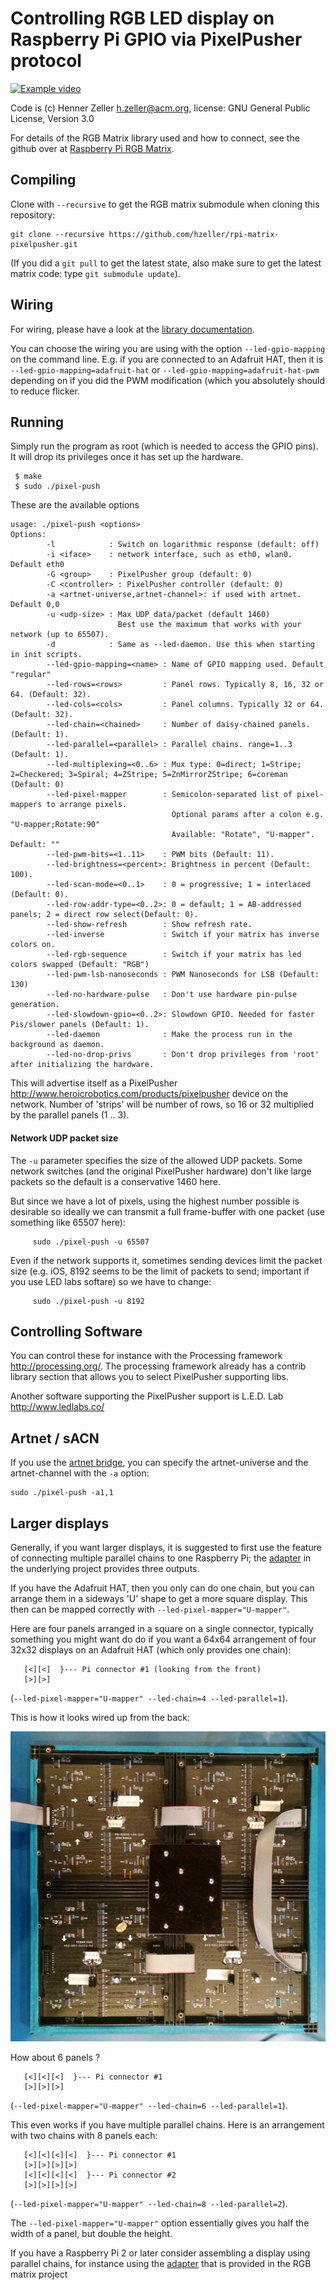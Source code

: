 Controlling RGB LED display on Raspberry Pi GPIO via PixelPusher protocol
=========================================================================

[![Example video][vid]](http://youtu.be/ZglGuMaKvpY)


Code is (c) Henner Zeller <h.zeller@acm.org>,
license: GNU General Public License, Version 3.0

For details of the RGB Matrix library used and how to connect,
see the github over at [Raspberry Pi RGB Matrix][rgb-matrix-lib].

Compiling
---------
Clone with `--recursive` to get the RGB matrix submodule when cloning
this repository:

    git clone --recursive https://github.com/hzeller/rpi-matrix-pixelpusher.git

(If you did a `git pull` to get the latest state, also make sure to get the latest matrix code:
type `git submodule update`).

Wiring
------
For wiring, please have a look at the [library documentation][rgb-matrix-lib].

You can choose the wiring you are using with the option `--led-gpio-mapping`
on the command line. E.g. if you are connected to an Adafruit HAT, then it is
`--led-gpio-mapping=adafruit-hat` or `--led-gpio-mapping=adafruit-hat-pwm`
depending on if you did the PWM modification (which you absolutely should to
reduce flicker.

Running
-------
Simply run the program as root (which is needed to access the GPIO pins). It
will drop its privileges once it has set up the hardware.

     $ make
     $ sudo ./pixel-push

These are the available options

```
usage: ./pixel-push <options>
Options:
        -l            : Switch on logarithmic response (default: off)
        -i <iface>    : network interface, such as eth0, wlan0. Default eth0
        -G <group>    : PixelPusher group (default: 0)
        -C <controller> : PixelPusher controller (default: 0)
        -a <artnet-universe,artnet-channel>: if used with artnet. Default 0,0
        -u <udp-size> : Max UDP data/packet (default 1460)
                        Best use the maximum that works with your network (up to 65507).
        -d            : Same as --led-daemon. Use this when starting in init scripts.
        --led-gpio-mapping=<name> : Name of GPIO mapping used. Default "regular"
        --led-rows=<rows>         : Panel rows. Typically 8, 16, 32 or 64. (Default: 32).
        --led-cols=<cols>         : Panel columns. Typically 32 or 64. (Default: 32).
        --led-chain=<chained>     : Number of daisy-chained panels. (Default: 1).
        --led-parallel=<parallel> : Parallel chains. range=1..3 (Default: 1).
        --led-multiplexing=<0..6> : Mux type: 0=direct; 1=Stripe; 2=Checkered; 3=Spiral; 4=ZStripe; 5=ZnMirrorZStripe; 6=coreman (Default: 0)
        --led-pixel-mapper        : Semicolon-separated list of pixel-mappers to arrange pixels.
                                    Optional params after a colon e.g. "U-mapper;Rotate:90"
                                    Available: "Rotate", "U-mapper". Default: ""
        --led-pwm-bits=<1..11>    : PWM bits (Default: 11).
        --led-brightness=<percent>: Brightness in percent (Default: 100).
        --led-scan-mode=<0..1>    : 0 = progressive; 1 = interlaced (Default: 0).
        --led-row-addr-type=<0..2>: 0 = default; 1 = AB-addressed panels; 2 = direct row select(Default: 0).
        --led-show-refresh        : Show refresh rate.
        --led-inverse             : Switch if your matrix has inverse colors on.
        --led-rgb-sequence        : Switch if your matrix has led colors swapped (Default: "RGB")
        --led-pwm-lsb-nanoseconds : PWM Nanoseconds for LSB (Default: 130)
        --led-no-hardware-pulse   : Don't use hardware pin-pulse generation.
        --led-slowdown-gpio=<0..2>: Slowdown GPIO. Needed for faster Pis/slower panels (Default: 1).
        --led-daemon              : Make the process run in the background as daemon.
        --led-no-drop-privs       : Don't drop privileges from 'root' after initializing the hardware.
```

This will advertise itself as a
PixelPusher <http://www.heroicrobotics.com/products/pixelpusher> device
on the network. Number of 'strips' will be number of rows, so 16 or 32 multiplied by the parallel panels (1 .. 3).

#### Network UDP packet size
The `-u` parameter specifies the size of the allowed UDP packets. Some network
switches (and the original PixelPusher hardware) don't like large packets
so the default is a conservative 1460 here.

But since we have a lot of pixels, using the highest number possible is
desirable so ideally we can transmit a full frame-buffer with one packet (use
something like 65507 here):

```
     sudo ./pixel-push -u 65507
```

Even if the network supports it, sometimes sending devices limit the packet size (e.g. iOS, 8192 seems to be the limit of packets to send; important if you use
LED labs softare) so we have to change:

```
     sudo ./pixel-push -u 8192
```

Controlling Software
--------------------
You can control these for instance with the Processing framework
<http://processing.org/>. The processing framework already has a contrib
library section that allows you to select PixelPusher supporting libs.

Another software supporting the PixelPusher support is L.E.D. Lab http://www.ledlabs.co/

Artnet / sACN
-------------
If you use the [artnet bridge][artnet], you can specify the artnet-universe and the
artnet-channel with the `-a` option:

    sudo ./pixel-push -a1,1


Larger displays
---------------

Generally, if you want larger displays, it is suggested to first use the
feature of connecting multiple parallel chains to one Raspberry Pi; the [adapter]
in the underlying project provides three outputs.

If you have the Adafruit HAT, then you only can do one chain, but you can
arrange them in a sideways 'U' shape to get a more square display. This
then can be mapped correctly with `--led-pixel-mapper="U-mapper"`.

Here are four panels arranged in a square on a single
connector, typically something you might want do do if you want a 64x64
arrangement of four 32x32 displays on an Adafruit HAT (which only provides one
chain):

```
   [<][<]  }--- Pi connector #1 (looking from the front)
   [>][>]
```

(`--led-pixel-mapper="U-mapper" --led-chain=4 --led-parallel=1`).

This is how it looks wired up from the back:

![Chaining multiple displays][matrix64]

How about 6 panels ?
```
   [<][<][<]  }--- Pi connector #1
   [>][>][>]
```

(`--led-pixel-mapper="U-mapper" --led-chain=6 --led-parallel=1`).


This even works if you have multiple parallel chains. Here is an arrangement
with two chains with 8 panels each:

```
   [<][<][<][<]  }--- Pi connector #1
   [>][>][>][>]
   [<][<][<][<]  }--- Pi connector #2
   [>][>][>][>]
```

(`--led-pixel-mapper="U-mapper" --led-chain=8 --led-parallel=2`).


The `--led-pixel-mapper="U-mapper"` option essentially gives you half the
width of a panel, but double the height.

If you have a Raspberry Pi 2 or later consider assembling a display using
parallel chains, for instance using the [adapter] that is provided in the
RGB matrix project

[rgb-matrix-lib]: https://github.com/hzeller/rpi-rgb-led-matrix
[matrix64]: ./img/chained-64x64.jpg
[vid]: ./img/pp-vid.jpg
[artnet]: http://heroicrobotics.boards.net/thread/39/artnet-support-sacn
[adapter]: https://github.com/hzeller/rpi-rgb-led-matrix/tree/master/adapter/active-3
